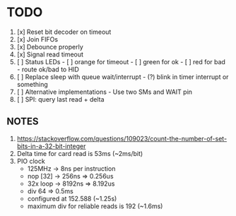 # TODO

1. [x] Reset bit decoder on timeout
2. [x] Join FIFOs
3. [x] Debounce properly
4. [x] Signal read timeout
5. [ ] Status LEDs
       - [ ] orange for timeout
       - [ ] green for ok
       - [ ] red for bad
       - route ok/bad to HID
6. [ ] Replace sleep with queue wait/interrupt
       - (?) blink in timer interrupt or something
7. [ ] Alternative implementations
       - Use two SMs and WAIT pin
8. [ ] SPI: query last read + delta

## NOTES

1. https://stackoverflow.com/questions/109023/count-the-number-of-set-bits-in-a-32-bit-integer
2. Delta time for card read is 53ms (~2ms/bit)
3. PIO clock 
   - 125MHz   -> 8ns per instruction
   - nop [32] -> 256ns  => 0.256us
   - 32x loop -> 8192ns => 8.192us
   - div 64 => 0.5ms
   - configured at 152.588 (~1.25s)
   - maximum div for reliable reads is 192 (~1.6ms)

